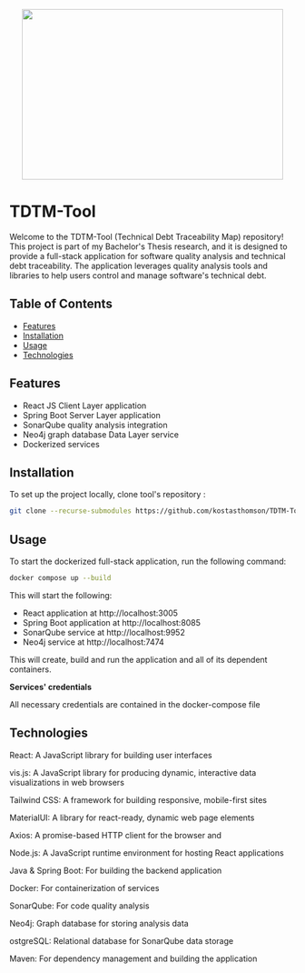 
<p align="center">
  <img width="460" height="300" src="https://github.com/user-attachments/assets/1c3290f9-1996-413c-bee3-890289ba952a">
</p>

# TDTM-Tool

Welcome to the TDTM-Tool (Technical Debt Traceability Map) repository! This project is part of my Bachelor's Thesis research, and it is designed to provide a full-stack application for software quality analysis and technical debt traceability. The application leverages quality analysis tools and libraries to help users control and manage software's technical debt.

## Table of Contents

- [Features](#features)
- [Installation](#installation)
- [Usage](#usage)
- [Technologies](#technologies)


## Features

- React JS Client Layer application
- Spring Boot Server Layer application
- SonarQube quality analysis integration
- Neo4j graph database Data Layer service
- Dockerized services

## Installation

To set up the project locally, clone tool's repository :
   ```bash
   git clone --recurse-submodules https://github.com/kostasthomson/TDTM-Tool
   ```

## Usage

To start the dockerized full-stack application, run the following command:

```bash
docker compose up --build
```

This will start the following:
- React application at http://localhost:3005
- Spring Boot application at http://localhost:8085
- SonarQube service at http://localhost:9952
- Neo4j service at http://localhost:7474


This will create, build and run the application and all of its dependent containers.

**Services' credentials**

Αll necessary credentials are contained in the docker-compose file 
     

## Technologies
React: A JavaScript library for building user interfaces

vis.js: A JavaScript library for producing dynamic, interactive data visualizations in web browsers

Tailwind CSS: A framework for building responsive, mobile-first sites

MaterialUI: A library for react-ready, dynamic web page elements

Axios: A promise-based HTTP client for the browser and 

Node.js: A JavaScript runtime environment for hosting React applications

Java & Spring Boot: For building the backend application

Docker: For containerization of services

SonarQube: For code quality analysis

Neo4j: Graph database for storing analysis data

ostgreSQL: Relational database for SonarQube data storage

Maven: For dependency management and building the application
